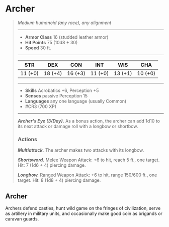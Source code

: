 # Archer
>*Medium humanoid (any race), any alignment*
>___
>- **Armor Class** 16 (studded leather armor)
>- **Hit Points** 75 (10d8 + 30)
>- **Speed** 30 ft.
>___
>|STR|DEX|CON|INT|WIS|CHA|
>|:---:|:---:|:---:|:---:|:---:|:---:|
>|11 (+0)|18 (+4)|16 (+3)|11 (+0)|13 (+1)|10 (+0)|
>___
>- **Skills** Acrobatics +6, Perception +5
>- **Senses** passive Perception 15
>- **Languages** any one language (usually Common)
>- #CR3 (700 XP)
>___
>***Archer's Eye (3/Day).*** As a bonus action, the archer can add 1d10 to its next attack or damage roll with a longbow or shortbow.  
>
>### Actions
>***Multiattack.*** The archer makes two attacks with its longbow.  
>
>***Shortsword.*** Melee Weapon Attack: +6 to hit, reach 5 ft., one target. Hit: 7 (1d6 + 4) piercing damage.  
>
>***Longbow.*** Ranged Weapon Attack: +6 to hit, range 150/600 ft., one target. Hit: 8 (1d8 + 4) piercing damage.

## Archer

Archers defend castles, hunt wild game on the fringes of civilization, serve as artillery in military units, and occasionally make good coin as brigands or caravan guards.